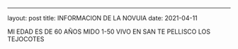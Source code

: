 ---
layout:     post
title:      INFORMACION DE LA NOVUIA 
date:       2021-04-11

 MI EDAD ES DE 60 AÑOS 
 MIDO 1-50
 VIVO EN SAN TE PELLISCO LOS TEJOCOTES 
 
